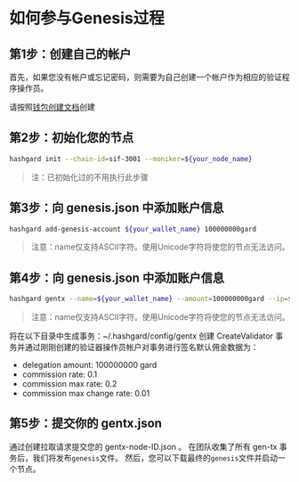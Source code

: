 # 如何参与Genesis过程
## 第1步：创建自己的帐户
首先，如果您没有帐户或忘记密码，则需要为自己创建一个帐户作为相应的验证程序操作员。

请按照[钱包创建文档](/command/hashgardcli/keys/add.md)创建



## 第2步：初始化您的节点

```bash
hashgard init --chain-id=sif-3001 --moniker=${your_node_name}
```

> 注：已初始化过的不用执行此步骤

## 第3步：向 genesis.json 中添加账户信息

```bash
hashgard add-genesis-account ${your_wallet_name} 100000000gard
```
> 注意：name仅支持ASCII字符。使用Unicode字符将使您的节点无法访问。

## 第4步：向 genesis.json 中添加账户信息

```bash
hashgard gentx --name=${your_wallet_name} --amount=100000000gard --ip=${validator_ip}
```

> 注意：name仅支持ASCII字符。使用Unicode字符将使您的节点无法访问。
>

将在以下目录中生成事务：~/.hashgard/config/gentx 创建 CreateValidator 事务并通过刚刚创建的验证器操作员帐户对事务进行签名默认佣金数据为：

- delegation amount: 100000000 gard
- commission rate: 0.1
- commission max rate: 0.2
- commission max change rate: 0.01



## 第5步：提交你的 gentx.json
通过创建拉取请求提交您的 gentx-node-ID.json 。
在团队收集了所有 gen-tx 事务后，我们将发布```genesis```文件。
然后，您可以下载最终的```genesis```文件并启动一个节点。
